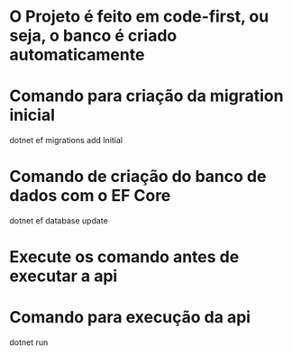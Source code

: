 # O Projeto é feito em code-first, ou seja, o banco é criado automaticamente

# Comando para criação da migration inicial
dotnet ef migrations add Initial

# Comando de criação do banco de dados com o EF Core
dotnet ef database update

# Execute os comando antes de executar a api
# Comando para execução da api
dotnet run